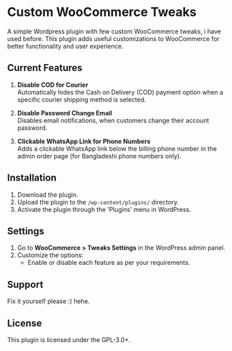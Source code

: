 # Custom WooCommerce Tweaks
A simple Wordpress plugin with few custom WooCommerce tweaks, i have used before.
This plugin adds useful customizations to WooCommerce for better functionality and user experience.

## Current Features
1. **Disable COD for Courier**  
   Automatically hides the Cash on Delivery (COD) payment option when a specific courier shipping method is selected.

2. **Disable Password Change Email**  
   Disables email notifications,  when customers change their account password.

3. **Clickable WhatsApp Link for Phone Numbers**  
   Adds a clickable WhatsApp link below the billing phone number in the admin order page (for Bangladeshi phone numbers only).

## Installation
1. Download the plugin.
2. Upload the plugin to the `/wp-content/plugins/` directory.
3. Activate the plugin through the 'Plugins' menu in WordPress.

## Settings
1. Go to **WooCommerce > Tweaks Settings** in the WordPress admin panel.
2. Customize the options:
   - Enable or disable each feature as per your requirements.

## Support
Fix it yourself please :) 
hehe.

## License
This plugin is licensed under the GPL-3.0+.
